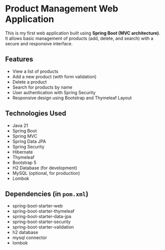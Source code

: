 # Product Management Web Application

This is my first web application built using **Spring Boot (MVC architecture)**.  
It allows basic management of products (add, delete, and search) with a secure and responsive interface.

## Features

- View a list of products
- Add a new product (with form validation)
- Delete a product
- Search for products by name
- User authentication with Spring Security
- Responsive design using Bootstrap and Thymeleaf Layout

##  Technologies Used

- Java 21
- Spring Boot
- Spring MVC
- Spring Data JPA
- Spring Security
- Hibernate
- Thymeleaf
- Bootstrap 5
- H2 Database (for development)
- MySQL (optional, for production)
- Lombok

## Dependencies (in `pom.xml`)

- spring-boot-starter-web  
- spring-boot-starter-thymeleaf  
- spring-boot-starter-data-jpa  
- spring-boot-starter-security  
- spring-boot-starter-validation  
- h2 database  
- mysql connector  
- lombok

